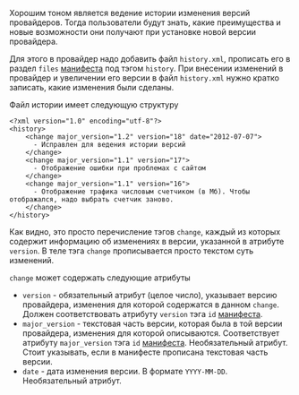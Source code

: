 Хорошим тоном является ведение истории изменения версий провайдеров. Тогда пользователи будут знать, какие преимущества и новые возможности они получают при установке новой версии провайдера.

Для этого в провайдер надо добавить файл `history.xml`, прописать его в раздел `files` [манифеста](Manifest.md) под тэгом `history`. При внесении изменений в провайдер и увеличении его версии в файл `history.xml` нужно кратко записать, какие изменения были сделаны.

Файл истории имеет следующую структуру
```
<?xml version="1.0" encoding="utf-8"?>
<history>
    <change major_version="1.2" version="18" date="2012-07-07">
      - Исправлен для ведения истории версий
    </change>
    <change major_version="1.1" version="17">
      - Отображение ошибки при проблемах с сайтом
    </change>
    <change major_version="1.1" version="16">
      - Отображение трафика числовым счетчиком (в Мб). Чтобы отображался, надо выбрать счетчик заново.
    </change>
</history>
```

Как видно, это просто перечисление тэгов `change`, каждый из которых содержит информацию об изменениях в версии, указанной в атрибуте `version`. В теле тэга `change` прописывается просто текстом суть изменений.

`change` может содержать следующие атрибуты
  * `version` - обязательный атрибут (целое число), указывает версию провайдера, изменения для которой содержатся в данном `change`. Должен соответствовать атрибуту `version` тэга `id` [манифеста](Manifest.md).
  * `major_version` - текстовая часть версии, которая была в той версии провайдера, изменения для которой описываются. Соответствует атрибуту `major_version` тэга `id` [манифеста](Manifest.md). Необязательный атрибут. Стоит указывать, если в манифесте прописана текстовая часть версии.
  * `date` - дата изменения версии. В формате `YYYY-MM-DD`. Необязательный атрибут.